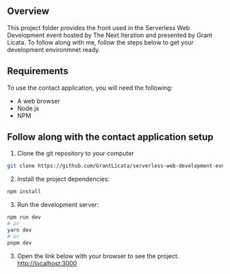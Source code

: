 ## Overview
This project folder provides the front used in the Serverless Web Development event hosted by The Next Iteration and presented by Grant Licata. To follow along with me, follow the steps below to get your development environmnet ready.

## Requirements
To use the contact application, you will need the following:

* A web browser
* Node.js
* NPM


## Follow along with the contact application setup
1. Clone the git repository to your computer

```bash
git clone https://github.com/GrantLicata/serverless-web-development-event.git
```

2. Install the project dependencies:
```bash
npm install
```

3. Run the development server:

```bash
npm run dev
# or
yarn dev
# or
pnpm dev
```
3. Open the link below with your browser to see the project.<br>
[http://localhost:3000](http://localhost:3000)
